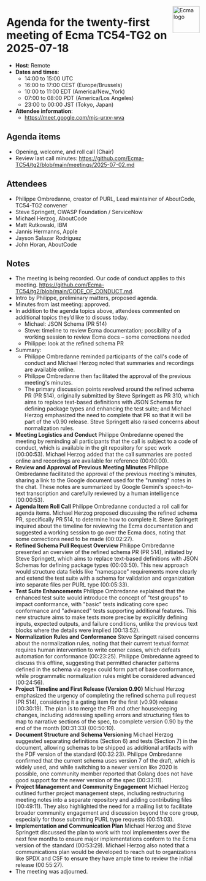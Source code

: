 <img src="https://tc54.org/images/ecma.svg" align="right" height="70" alt="Ecma logo" /> <!-- markdownlint-disable-line MD041 -->

# Agenda for the twenty-first meeting of Ecma TC54-TG2 on 2025-07-18

- **Host**: Remote
- **Dates and times**:
    - 14:00 to 15:00 UTC
    - 16:00 to 17:00 CEST (Europe/Brussels)
    - 10:00 to 11:00 EDT (America/New_York)
    - 07:00 to 08:00 PDT (America/Los Angeles)
    - 23:00 to 00:00 JST (Tokyo, Japan)
- **Attendee information**:
    - https://meet.google.com/mjs-urxv-wva

## Agenda items
- Opening, welcome, and roll call (Chair)
- Review last call minutes: https://github.com/Ecma-TC54/tg2/blob/main/meetings/2025-07-02.md

## Attendees
- Philippe Ombredanne, creator of PURL, Lead maintainer of AboutCode, TC54-TG2 convener
- Steve Springett, OWASP Foundation / ServiceNow
- Michael Herzog, AboutCode
- Matt Rutkowski, IBM
- Jannis Hermanns, Apple
- Jayson Salazar Rodriguez
- John Horan, AboutCode

## Notes
- The meeting is being recorded.  Our code of conduct applies to this meeting.  https://github.com/Ecma-TC54/tg2/blob/main/CODE_OF_CONDUCT.md.
- Intro by Philippe, preliminary matters, proposed agenda.
- Minutes from last meeting: approved.
- In addition to the agenda topics above, attendees commented on additional topics they’d like to discuss today.
    - Michael: JSON Schema (PR 514)
    - Steve: timeline to review Ecma documentation; possibility of a working session to review Ecma docs – some corrections needed
    - Philippe: look at the refined schema PR
- Summary:
    - Philippe Ombredanne reminded participants of the call's code of conduct and Michael Herzog noted that summaries and recordings are available online.
    - Philippe Ombredanne then facilitated the approval of the previous meeting's minutes.
    - The primary discussion points revolved around the refined schema PR (PR 514), originally submitted by Steve Springett as PR 310, which aims to replace text-based definitions with JSON Schemas for defining package types and enhancing the test suite; and Michael Herzog emphasized the need to complete that PR so that it will be part of the v0.90 release. Steve Springett also raised concerns about normalization rules.
- **Meeting Logistics and Conduct** Philippe Ombredanne opened the meeting by reminding all participants that the call is subject to a code of conduct, which is available in the git repository for spec work (00:00:53). Michael Herzog added that the call summaries are posted online and recordings are available for reference (00:00:00).
- **Review and Approval of Previous Meeting Minutes** Philippe Ombredanne facilitated the approval of the previous meeting's minutes, sharing a link to the Google document used for the "running" notes in the chat. These notes are summarized by Google Gemini's speech-to-text transcription and carefully reviewed by a human intelligence (00:00:53).
- **Agenda Item Roll Call** Philippe Ombredanne conducted a roll call for agenda items. Michael Herzog proposed discussing the refined schema PR, specifically PR 514, to determine how to complete it. Steve Springett inquired about the timeline for reviewing the Ecma documentation and suggested a working session to go over the Ecma docs, noting that some corrections need to be made (00:02:27).
- **Refined Schema Pull Request Overview** Philippe Ombredanne presented an overview of the refined schema PR (PR 514), initiated by Steve Springett, which aims to replace text-based definitions with JSON Schemas for defining package types (00:03:50). This new approach would structure data fields like "namespace" requirements more clearly and extend the test suite with a schema for validation and organization into separate files per PURL type (00:05:33).
- **Test Suite Enhancements** Philippe Ombredanne explained that the enhanced test suite would introduce the concept of "test groups" to impact conformance, with "basic" tests indicating core spec conformance and "advanced" tests supporting additional features. This new structure aims to make tests more precise by explicitly defining inputs, expected outputs, and failure conditions, unlike the previous text blocks where the details were implied (00:13:52).
- **Normalization Rules and Conformance** Steve Springett raised concerns about the normalization rules, noting that their current textual format requires human intervention to write corner cases, which defeats automation for conformance (00:23:25). Philippe Ombredanne agreed to discuss this offline, suggesting that permitted character patterns defined in the schema via regex could form part of base conformance, while programmatic normalization rules might be considered advanced (00:24:56).
- **Project Timeline and First Release (Version 0.90)** Michael Herzog emphasized the urgency of completing the refined schema pull request (PR 514), considering it a gating item for the first (v0.90) release (00:30:19). The plan is to merge the PR and other housekeeping changes, including addressing spelling errors and structuring files to map to narrative sections of the spec, to complete version 0.90 by the end of the month (00:31:33) (00:50:10).
- **Document Structure and Schema Versioning** Michael Herzog suggested separating definitions (Section 6) and tests (Section 7) in the document, allowing schemas to be shipped as additional artifacts with the PDF version of the standard (00:32:23). Philippe Ombredanne confirmed that the current schema uses version 7 of the draft, which is widely used, and while switching to a newer version like 2020 is possible, one community member reported that Golang does not have good support for the newer version of the spec (00:33:11).
- **Project Management and Community Engagement** Michael Herzog outlined further project management steps, including restructuring meeting notes into a separate repository and adding contributing files (00:49:11). They also highlighted the need for a mailing list to facilitate broader community engagement and discussion beyond the core group, especially for those submitting PURL type requests (00:51:03).
- **Implementation and Communication Plan** Michael Herzog and Steve Springett discussed the plan to work with tool implementers over the next few months to ensure major implementations conform to the Ecma version of the standard (00:53:29). Michael Herzog also noted that a communications plan would be developed to reach out to organizations like SPDX and CSF to ensure they have ample time to review the initial release (00:55:27).
- The meeting was adjourned.
